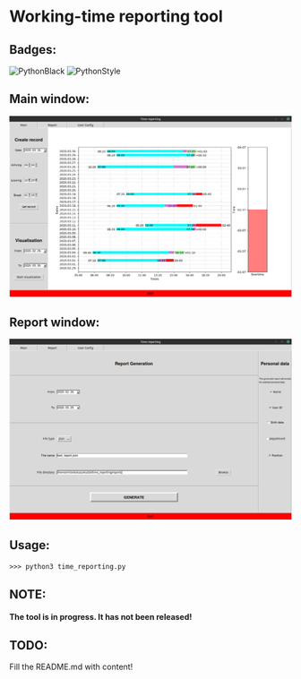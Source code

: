 # Working-time reporting tool

## Badges:

![PythonBlack](https://github.com/milanbalazs/time_reporting/workflows/PythonBlack/badge.svg)
![PythonStyle](https://github.com/milanbalazs/time_reporting/workflows/PythonStyle/badge.svg)

## Main window:

![Main window example](imgs/main_window_example.png)

## Report window:

![Report window example](imgs/report_window_example.png)

## Usage:

````
>>> python3 time_reporting.py
````

## NOTE:
#### The tool is in progress. It has not been released!

## TODO:

Fill the README.md with content!
